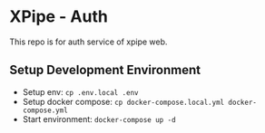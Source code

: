 # XPipe - Auth

This repo is for auth service of xpipe web.

## Setup Development Environment

- Setup env: `cp .env.local .env`
- Setup docker compose: `cp docker-compose.local.yml docker-compose.yml`
- Start environment: `docker-compose up -d`
